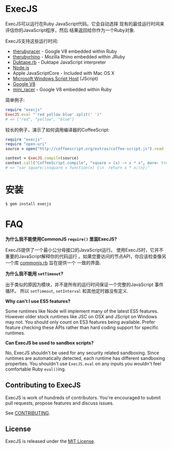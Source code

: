 ExecJS
======

ExecJS可以运行在Ruby JavaScript代码。它会自动选择
现有的最佳运行时间来评估你的JavaScript程序，然后
结果返回给你作为一个Ruby对象.

ExecJS支持这些运行时间:

* [therubyracer](https://github.com/cowboyd/therubyracer) - Google V8
  embedded within Ruby
* [therubyrhino](https://github.com/cowboyd/therubyrhino) - Mozilla
  Rhino embedded within JRuby
* [Duktape.rb](https://github.com/judofyr/duktape.rb) - Duktape JavaScript interpreter
* [Node.js](http://nodejs.org/)
* Apple JavaScriptCore - Included with Mac OS X
* [Microsoft Windows Script Host](http://msdn.microsoft.com/en-us/library/9bbdkx3k.aspx) (JScript)
* [Google V8](http://code.google.com/p/v8/)
* [mini_racer](https://github.com/discourse/mini_racer) - Google V8
  embedded within Ruby

简单例子:

``` ruby
require "execjs"
ExecJS.eval "'red yellow blue'.split(' ')"
# => ["red", "yellow", "blue"]
```

较长的例子，演示了如何调用编译器的CoffeeScript:

``` ruby
require "execjs"
require "open-uri"
source = open("http://coffeescript.org/extras/coffee-script.js").read

context = ExecJS.compile(source)
context.call("CoffeeScript.compile", "square = (x) -> x * x", bare: true)
# => "var square;\nsquare = function(x) {\n  return x * x;\n};"
```

# 安装

```
$ gem install execjs
```

# FAQ

**为什么我不能使用CommonJS `require()` 里面ExecJS?**

ExecJS提供了一个最小公分母接口的JavaScript运行。
使用ExecJS时，它并不重要的JavaScript解释你的代码运行
。如果您要访问的节点API，你应该检查像另一个库
[commonjs.rb](https://github.com/cowboyd/commonjs.rb) 旨在提供一个
一致的界面.

**为什么我不能用 `setTimeout`?**

出于类似的原因为模块，并不是所有的运行时间保证一个完整的JavaScript
事件循环。 所以 `setTimeout`, `setInterval` 和其他定时器没有定义.

**Why can't I use ES5 features?**

Some runtimes like Node will implement many of the latest ES5 features. However
older stock runtimes like JSC on OSX and JScript on Windows may not. You should
only count on ES3 features being available. Prefer feature checking these APIs
rather than hard coding support for specific runtimes.

**Can ExecJS be used to sandbox scripts?**

No, ExecJS shouldn't be used for any security related sandboxing. Since runtimes
are automatically detected, each runtime has different sandboxing properties.
You shouldn't use `ExecJS.eval` on any inputs you wouldn't feel comfortable Ruby
`eval()`ing.

## Contributing to ExecJS

ExecJS is work of hundreds of contributors. You're encouraged to submit pull requests, propose
features and discuss issues.

See [CONTRIBUTING](CONTRIBUTING.md).

## License
ExecJS is released under the [MIT License](MIT-LICENSE).
